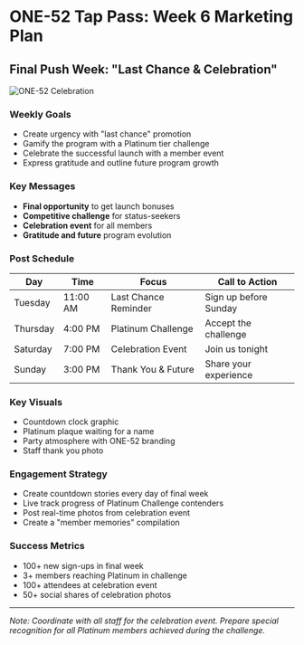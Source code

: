 # ONE-52 Tap Pass: Week 6 Marketing Plan
## Final Push Week: "Last Chance & Celebration"

![ONE-52 Celebration](https://placeholder.com/one52celebration)

### Weekly Goals
- Create urgency with "last chance" promotion
- Gamify the program with a Platinum tier challenge
- Celebrate the successful launch with a member event
- Express gratitude and outline future program growth

### Key Messages
- **Final opportunity** to get launch bonuses
- **Competitive challenge** for status-seekers
- **Celebration event** for all members
- **Gratitude and future** program evolution

### Post Schedule

| Day | Time | Focus | Call to Action |
|-----|------|-------|---------------|
| Tuesday | 11:00 AM | Last Chance Reminder | Sign up before Sunday |
| Thursday | 4:00 PM | Platinum Challenge | Accept the challenge |
| Saturday | 7:00 PM | Celebration Event | Join us tonight |
| Sunday | 3:00 PM | Thank You & Future | Share your experience |

### Key Visuals
- Countdown clock graphic
- Platinum plaque waiting for a name
- Party atmosphere with ONE-52 branding
- Staff thank you photo

### Engagement Strategy
- Create countdown stories every day of final week
- Live track progress of Platinum Challenge contenders
- Post real-time photos from celebration event
- Create a "member memories" compilation

### Success Metrics
- 100+ new sign-ups in final week
- 3+ members reaching Platinum in challenge
- 100+ attendees at celebration event
- 50+ social shares of celebration photos

---

*Note: Coordinate with all staff for the celebration event. Prepare special recognition for all Platinum members achieved during the challenge.* 